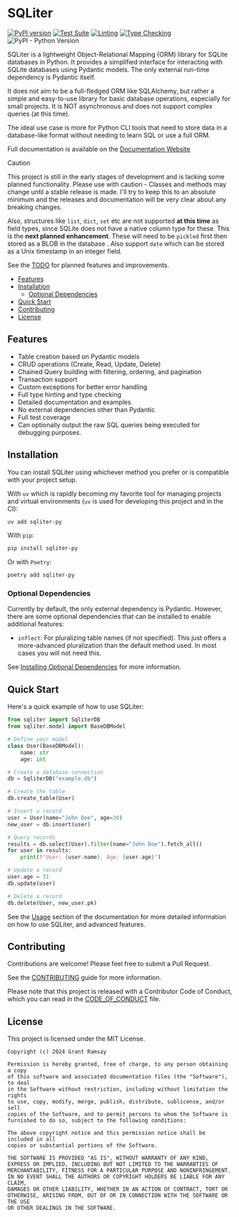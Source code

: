 # SQLiter <!-- omit in toc -->

[![PyPI version](https://badge.fury.io/py/sqliter-py.svg)](https://badge.fury.io/py/sqliter-py)
[![Test Suite](https://github.com/seapagan/sqliter-py/actions/workflows/testing.yml/badge.svg)](https://github.com/seapagan/sqliter-py/actions/workflows/testing.yml)
[![Linting](https://github.com/seapagan/sqliter-py/actions/workflows/linting.yml/badge.svg)](https://github.com/seapagan/sqliter-py/actions/workflows/linting.yml)
[![Type Checking](https://github.com/seapagan/sqliter-py/actions/workflows/mypy.yml/badge.svg)](https://github.com/seapagan/sqliter-py/actions/workflows/mypy.yml)
![PyPI - Python Version](https://img.shields.io/pypi/pyversions/sqliter-py)

SQLiter is a lightweight Object-Relational Mapping (ORM) library for SQLite
databases in Python. It provides a simplified interface for interacting with
SQLite databases using Pydantic models. The only external run-time dependency
is Pydantic itself.

It does not aim to be a full-fledged ORM like SQLAlchemy, but rather a simple
and easy-to-use library for basic database operations, especially for small
projects. It is NOT asynchronous and does not support complex queries (at this
time).

The ideal use case is more for Python CLI tools that need to store data in a
database-like format without needing to learn SQL or use a full ORM.

Full documentation is available on the [Documentation
Website](https://sqliter.grantramsay.dev)

> [!CAUTION]
> This project is still in the early stages of development and is lacking some
> planned functionality. Please use with caution - Classes and methods may
> change until a stable release is made. I'll try to keep this to an absolute
> minimum and the releases and documentation will be very clear about any
> breaking changes.
>
> Also, structures like `list`, `dict`, `set` etc are not supported **at this
> time** as field types, since SQLite does not have a native column type for
> these. This is the **next planned enhancement**. These will need to be
> `pickled` first then stored as a BLOB in the database . Also support `date`
> which can be stored as a Unix timestamp in an integer field.
>
> See the [TODO](TODO.md) for planned features and improvements.

- [Features](#features)
- [Installation](#installation)
  - [Optional Dependencies](#optional-dependencies)
- [Quick Start](#quick-start)
- [Contributing](#contributing)
- [License](#license)

## Features

- Table creation based on Pydantic models
- CRUD operations (Create, Read, Update, Delete)
- Chained Query building with filtering, ordering, and pagination
- Transaction support
- Custom exceptions for better error handling
- Full type hinting and type checking
- Detailed documentation and examples
- No external dependencies other than Pydantic
- Full test coverage
- Can optionally output the raw SQL queries being executed for debugging
  purposes.

## Installation

You can install SQLiter using whichever method you prefer or is compatible with
your project setup.

With `uv` which is rapidly becoming my favorite tool for managing projects and
virtual environments (`uv` is used for developing this project and in the CI):

```bash
uv add sqliter-py
```

With `pip`:

```bash
pip install sqliter-py
```

Or with `Poetry`:

```bash
poetry add sqliter-py
```

### Optional Dependencies

Currently by default, the only external dependency is Pydantic. However, there
are some optional dependencies that can be installed to enable additional
features:

- `inflect`: For pluralizing table names (if not specified). This just offers a
  more-advanced pluralization than the default method used. In most cases you
  will not need this.

See [Installing Optional
Dependencies](https://sqliter.grantramsay.dev/installation#optional-dependencies)
for more information.

## Quick Start

Here's a quick example of how to use SQLiter:

```python
from sqliter import SqliterDB
from sqliter.model import BaseDBModel

# Define your model
class User(BaseDBModel):
    name: str
    age: int

# Create a database connection
db = SqliterDB("example.db")

# Create the table
db.create_table(User)

# Insert a record
user = User(name="John Doe", age=30)
new_user = db.insert(user)

# Query records
results = db.select(User).filter(name="John Doe").fetch_all()
for user in results:
    print(f"User: {user.name}, Age: {user.age}")

# Update a record
user.age = 31
db.update(user)

# Delete a record
db.delete(User, new_user.pk)
```

See the [Usage](https://sqliter.grantramsay.dev/usage) section of the documentation
for more detailed information on how to use SQLiter, and advanced features.

## Contributing

Contributions are welcome! Please feel free to submit a Pull Request.

See the [CONTRIBUTING](CONTRIBUTING.md) guide for more information.

Please note that this project is released with a Contributor Code of Conduct,
which you can read in the [CODE_OF_CONDUCT](CODE_OF_CONDUCT.md) file.

## License

This project is licensed under the MIT License.

```pre
Copyright (c) 2024 Grant Ramsay

Permission is hereby granted, free of charge, to any person obtaining a copy
of this software and associated documentation files (the "Software"), to deal
in the Software without restriction, including without limitation the rights
to use, copy, modify, merge, publish, distribute, sublicense, and/or sell
copies of the Software, and to permit persons to whom the Software is
furnished to do so, subject to the following conditions:

The above copyright notice and this permission notice shall be included in all
copies or substantial portions of the Software.

THE SOFTWARE IS PROVIDED "AS IS", WITHOUT WARRANTY OF ANY KIND,
EXPRESS OR IMPLIED, INCLUDING BUT NOT LIMITED TO THE WARRANTIES OF
MERCHANTABILITY, FITNESS FOR A PARTICULAR PURPOSE AND NONINFRINGEMENT.
IN NO EVENT SHALL THE AUTHORS OR COPYRIGHT HOLDERS BE LIABLE FOR ANY CLAIM,
DAMAGES OR OTHER LIABILITY, WHETHER IN AN ACTION OF CONTRACT, TORT OR
OTHERWISE, ARISING FROM, OUT OF OR IN CONNECTION WITH THE SOFTWARE OR THE USE
OR OTHER DEALINGS IN THE SOFTWARE.
```
